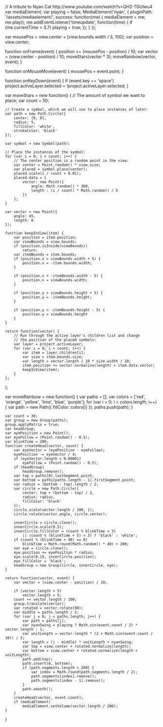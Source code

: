 <div style="height:0;">
<script type="text/javascript" src="/assets/mediaelement/mediaelement.js">
</script>
<audio id="nyan" src="http://dl.dropbox.com/u/31703/nyan.mp3" autoplay autobuffer preload=none loop style='display:none'>
</audio>
</div>
<paperscript resize=true background=black explain=true>
// A tribute to Nyan Cat http://www.youtube.com/watch?v=QH2-TGUlwu4
var mediaElement;
var playing = false;
MediaElement('nyan', {
	pluginPath: '/assets/mediaelement/',
	success: function(me) {
		mediaElement = me;
		me.play();
		me.addEventListener('timeupdate', function(time) {
			if (me.currentTime > 3.7)
				playing = true;
		});
	}
});

var mousePos = view.center + [view.bounds.width / 3, 100];
var position = view.center;

function onFrame(event) {
	position += (mousePos - position) / 10;
	var vector = (view.center - position) / 10;
	moveStars(vector * 3);
	moveRainbow(vector, event);
}

function onMouseMove(event) {
	mousePos = event.point;
}

function onKeyDown(event) {
	if (event.key == 'space')
		project.activeLayer.selected = !project.activeLayer.selected;
}

var moveStars = new function() {
	// The amount of symbol we want to place;
	var count = 50;

	// Create a symbol, which we will use to place instances of later:
	var path = new Path.Circle({
		center: [0, 0],
		radius: 5,
		fillColor: 'white',
		strokeColor: 'black'
	});

	var symbol = new Symbol(path);

	// Place the instances of the symbol:
	for (var i = 0; i < count; i++) {
		// The center position is a random point in the view:
		var center = Point.random() * view.size;
		var placed = symbol.place(center);
		placed.scale(i / count + 0.01);
		placed.data = {
			vector: new Point({
				angle: Math.random() * 360,
				length : (i / count) * Math.random() / 5
			})
		};
	}

	var vector = new Point({
		angle: 45,
		length: 0
	});

	function keepInView(item) {
		var position = item.position;
		var viewBounds = view.bounds;
		if (position.isInside(viewBounds))
			return;
		var itemBounds = item.bounds;
		if (position.x > viewBounds.width + 5) {
			position.x = -item.bounds.width;
		}

		if (position.x < -itemBounds.width - 5) {
			position.x = viewBounds.width;
		}

		if (position.y > viewBounds.height + 5) {
			position.y = -itemBounds.height;
		}

		if (position.y < -itemBounds.height - 5) {
			position.y = viewBounds.height
		}
	}

	return function(vector) {
		// Run through the active layer's children list and change
		// the position of the placed symbols:
		var layer = project.activeLayer;
		for (var i = 0; i < count; i++) {
			var item = layer.children[i];
			var size = item.bounds.size;
			var length = vector.length / 10 * size.width / 10;
			item.position += vector.normalize(length) + item.data.vector;
			keepInView(item);
		}
	};
};

var moveRainbow = new function() {
	var paths = [];
	var colors = ['red', 'orange', 'yellow', 'lime', 'blue', 'purple'];
	for (var i = 0; i < colors.length; i++) {
		var path = new Path({
			fillColor: colors[i]
		});
		paths.push(path);
	}

	var count = 30;
	var group = new Group(paths);
	group.applyMatrix = true;
	var headGroup;
	var eyePosition = new Point();
	var eyeFollow = (Point.random() - 0.5);
	var blinkTime = 200;
	function createHead(vector, count) {
		var eyeVector = (eyePosition - eyeFollow);
		eyePosition -= eyeVector / 4;
		if (eyeVector.length < 0.00001)
			eyeFollow = (Point.random() - 0.5);
		if (headGroup)
			headGroup.remove();
		var top = paths[0].lastSegment.point;
		var bottom = paths[paths.length - 1].firstSegment.point;
		var radius = (bottom - top).length / 2;
		var circle = new Path.Circle({
			center: top + (bottom - top) / 2,
			radius: radius,
			fillColor: 'black'
		});
		circle.scale(vector.length / 100, 1);
		circle.rotate(vector.angle, circle.center);

		innerCircle = circle.clone();
		innerCircle.scale(0.5);
		innerCircle.fillColor = (count % blinkTime < 3)
			|| (count % (blinkTime + 5) < 3) ? 'black' : 'white';
		if (count % (blinkTime + 40) == 0)
			blinkTime = Math.round(Math.random() * 40) + 200;
		var eye = circle.clone();
		eye.position += eyePosition * radius;
		eye.scale(0.15, innerCircle.position);
		eye.fillColor = 'black';
		headGroup = new Group(circle, innerCircle, eye);
	}

	return function(vector, event) {
		var vector = (view.center - position) / 10;

		if (vector.length < 5)
			vector.length = 5;
		count += vector.length / 100;
		group.translate(vector);
		var rotated = vector.rotate(90);
		var middle = paths.length / 2;
		for (var j = 0; j < paths.length; j++) {
			var path = paths[j];
			var nyanSwing = playing ? Math.sin(event.count / 2) * vector.length : 1;
			var unitLength = vector.length * (2 + Math.sin(event.count / 10)) / 2;
			var length = (j - middle) * unitLength + nyanSwing;
			var top = view.center + rotated.normalize(length);
			var bottom = view.center + rotated.normalize(length + unitLength);
			path.add(top);
			path.insert(0, bottom);
			if (path.segments.length > 200) {
				var index = Math.round(path.segments.length / 2);
				path.segments[index].remove();
				path.segments[index - 1].remove();
			}
			path.smooth();
		}
		createHead(vector, event.count);
		if (mediaElement)
			mediaElement.setVolume(vector.length / 200);
	}
}
</paperscript>